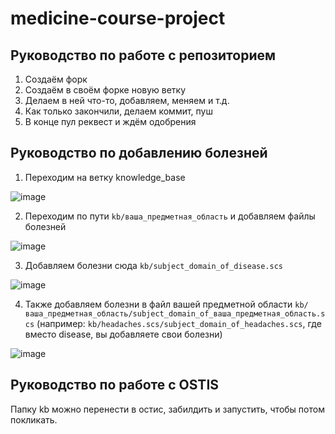 # medicine-course-project
## Руководство по работе с репозиторием
1. Создаём форк
2. Создаём в своём форке новую ветку
3. Делаем в ней что-то, добавляем, меняем и т.д.
4. Как только закончили, делаем коммит, пуш
5. В конце пул реквест и ждём одобрения
## Руководство по добавлению болезней

1. Переходим на ветку knowledge_base

![image](https://github.com/MCmandarin/medicine-course-project/assets/115151742/6aadc207-b39f-4cb9-9536-ebad4e22e8bd)

2. Переходим по пути ```kb/ваша_предметная_область``` и добавляем файлы болезней

![image](https://github.com/MCmandarin/medicine-course-project/assets/115151742/a18ee20c-a231-4477-8db2-7a1ce83dce5b)

3. Добавляем болезни сюда ```kb/subject_domain_of_disease.scs```

![image](https://github.com/MCmandarin/medicine-course-project/assets/115151742/b9e86645-b8d0-4556-8aff-df9f45acf905)

4. Также добавляем болезни в файл вашей предметной области ```kb/ваша_предметная_область/subject_domain_of_ваша_предметная_область.scs``` (например: ```kb/headaches.scs/subject_domain_of_headaches.scs```, где вместо disease, вы добавляете свои болезни)

![image](https://github.com/MCmandarin/medicine-course-project/assets/115151742/dfd8846b-18fa-4501-ba44-34e3d795fab8)

## Руководство по работе с OSTIS
Папку kb можно перенести в остис, забилдить и запустить, чтобы потом покликать. 
